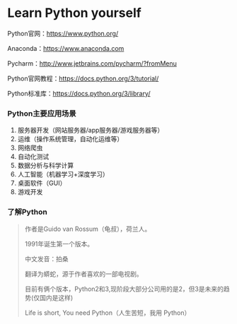 # Learn Python yourself

Python官网：https://www.python.org/

Anaconda：https://www.anaconda.com

Pycharm：http://www.jetbrains.com/pycharm/?fromMenu

Python官网教程：https://docs.python.org/3/tutorial/

Python标准库：https://docs.python.org/3/library/



### Python主要应用场景

1. 服务器开发（网站服务器/app服务器/游戏服务器等）
2. 运维（操作系统管理，自动化运维等）
3. 网络爬虫
4. 自动化测试
5. 数据分析与科学计算
6. 人工智能（机器学习+深度学习）
7. 桌面软件（GUI）
8. 游戏开发



### 了解Python

> 作者是Guido van Rossum（龟叔），荷兰人。
>
> 1991年诞生第一个版本。
>
> 中文发音：拍桑
>
> 翻译为蟒蛇，源于作者喜欢的一部电视剧。
>
> 目前有俩个版本，Python2和3,现阶段大部分公司用的是2，但3是未来的趋势(仅国内是这样)
>
> Life is short, You need Python（人生苦短，我用 Python）

